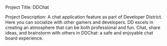 Project Title: DDChat

Project Description: 
    A chat application feature as part of Developer District. Here you can socialize with other gamers and developers. DD excels in creating an atmosphere that can be both professional and fun.
    Chat, share ideas, and brainstorm with others in DDChat: a safe and enjoyable chat board experience.